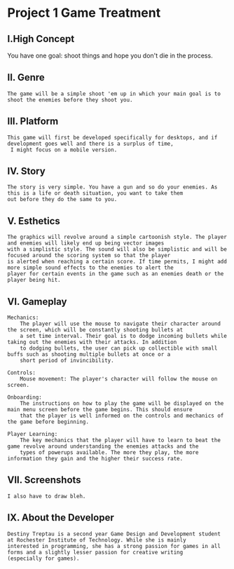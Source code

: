 # Project 1 Game Treatment

## I.High Concept

  You have one goal: shoot things and hope you don't die in the process.

## II. Genre
  
    The game will be a simple shoot 'em up in which your main goal is to shoot the enemies before they shoot you.

## III. Platform

    This game will first be developed specifically for desktops, and if development goes well and there is a surplus of time, 
     I might focus on a mobile version.
     
## IV. Story

    The story is very simple. You have a gun and so do your enemies. As this is a life or death situation, you want to take them
    out before they do the same to you.
     
## V. Esthetics

    The graphics will revolve around a simple cartoonish style. The player and enemies will likely end up being vector images 
    with a simplistic style. The sound will also be simplistic and will be focused around the scoring system so that the player 
    is alerted when reaching a certain score. If time permits, I might add more simple sound effects to the enemies to alert the
    player for certain events in the game such as an enemies death or the player being hit. 
    
## VI. Gameplay
  
    Mechanics:
        The player will use the mouse to navigate their character around the screen, which will be constantly shooting bullets at 
        a set time interval. Their goal is to dodge incoming bullets while taking out the enemies with their attacks. In addition 
        to dodging bullets, the user can pick up collectible with small buffs such as shooting multiple bullets at once or a 
        short period of invincibility.
        
    Controls:
        Mouse movement: The player's character will follow the mouse on screen.
        
    Onboarding:
        The instructions on how to play the game will be displayed on the main menu screen before the game begins. This should ensure
        that the player is well informed on the controls and mechanics of the game before beginning.
    
    Player Learning:
        The key mechanics that the player will have to learn to beat the game revolve around understanding the enemies attacks and the 
        types of powerups available. The more they play, the more information they gain and the higher their success rate.
    
## VII. Screenshots

    I also have to draw bleh.
    
## IX. About the Developer

    Destiny Treptau is a second year Game Design and Development student at Rochester Institute of Technology. While she is mainly 
    interested in programming, she has a strong passion for games in all forms and a slightly lesser passion for creative writing 
    (especially for games).
